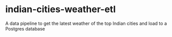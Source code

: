 # indian-cities-weather-etl
A data pipeline to get the latest weather of the top Indian cities and load to a Postgres database
